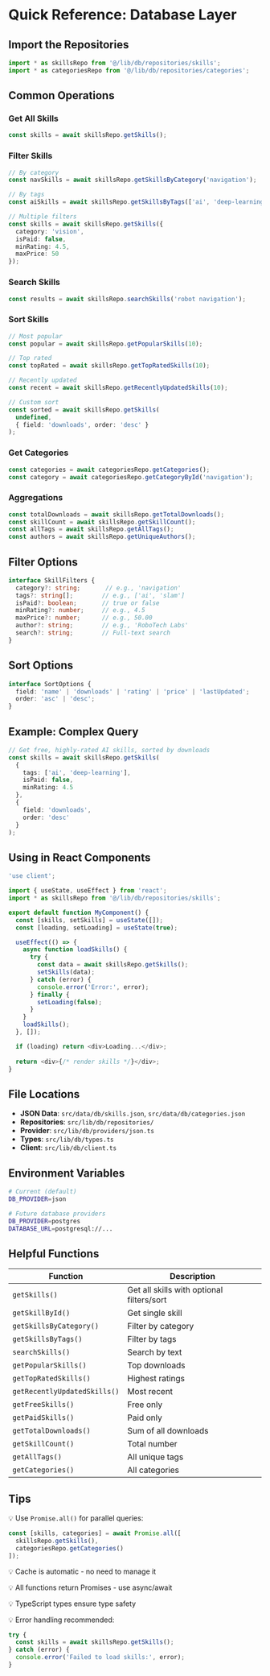 # Quick Reference: Database Layer

## Import the Repositories

```typescript
import * as skillsRepo from '@/lib/db/repositories/skills';
import * as categoriesRepo from '@/lib/db/repositories/categories';
```

## Common Operations

### Get All Skills
```typescript
const skills = await skillsRepo.getSkills();
```

### Filter Skills
```typescript
// By category
const navSkills = await skillsRepo.getSkillsByCategory('navigation');

// By tags
const aiSkills = await skillsRepo.getSkillsByTags(['ai', 'deep-learning']);

// Multiple filters
const skills = await skillsRepo.getSkills({
  category: 'vision',
  isPaid: false,
  minRating: 4.5,
  maxPrice: 50
});
```

### Search Skills
```typescript
const results = await skillsRepo.searchSkills('robot navigation');
```

### Sort Skills
```typescript
// Most popular
const popular = await skillsRepo.getPopularSkills(10);

// Top rated
const topRated = await skillsRepo.getTopRatedSkills(10);

// Recently updated
const recent = await skillsRepo.getRecentlyUpdatedSkills(10);

// Custom sort
const sorted = await skillsRepo.getSkills(
  undefined,
  { field: 'downloads', order: 'desc' }
);
```

### Get Categories
```typescript
const categories = await categoriesRepo.getCategories();
const category = await categoriesRepo.getCategoryById('navigation');
```

### Aggregations
```typescript
const totalDownloads = await skillsRepo.getTotalDownloads();
const skillCount = await skillsRepo.getSkillCount();
const allTags = await skillsRepo.getAllTags();
const authors = await skillsRepo.getUniqueAuthors();
```

## Filter Options

```typescript
interface SkillFilters {
  category?: string;       // e.g., 'navigation'
  tags?: string[];        // e.g., ['ai', 'slam']
  isPaid?: boolean;       // true or false
  minRating?: number;     // e.g., 4.5
  maxPrice?: number;      // e.g., 50.00
  author?: string;        // e.g., 'RoboTech Labs'
  search?: string;        // Full-text search
}
```

## Sort Options

```typescript
interface SortOptions {
  field: 'name' | 'downloads' | 'rating' | 'price' | 'lastUpdated';
  order: 'asc' | 'desc';
}
```

## Example: Complex Query

```typescript
// Get free, highly-rated AI skills, sorted by downloads
const skills = await skillsRepo.getSkills(
  {
    tags: ['ai', 'deep-learning'],
    isPaid: false,
    minRating: 4.5
  },
  {
    field: 'downloads',
    order: 'desc'
  }
);
```

## Using in React Components

```typescript
'use client';

import { useState, useEffect } from 'react';
import * as skillsRepo from '@/lib/db/repositories/skills';

export default function MyComponent() {
  const [skills, setSkills] = useState([]);
  const [loading, setLoading] = useState(true);

  useEffect(() => {
    async function loadSkills() {
      try {
        const data = await skillsRepo.getSkills();
        setSkills(data);
      } catch (error) {
        console.error('Error:', error);
      } finally {
        setLoading(false);
      }
    }
    loadSkills();
  }, []);

  if (loading) return <div>Loading...</div>;
  
  return <div>{/* render skills */}</div>;
}
```

## File Locations

- **JSON Data**: `src/data/db/skills.json`, `src/data/db/categories.json`
- **Repositories**: `src/lib/db/repositories/`
- **Provider**: `src/lib/db/providers/json.ts`
- **Types**: `src/lib/db/types.ts`
- **Client**: `src/lib/db/client.ts`

## Environment Variables

```bash
# Current (default)
DB_PROVIDER=json

# Future database providers
DB_PROVIDER=postgres
DATABASE_URL=postgresql://...
```

## Helpful Functions

| Function | Description |
|----------|-------------|
| `getSkills()` | Get all skills with optional filters/sort |
| `getSkillById()` | Get single skill |
| `getSkillsByCategory()` | Filter by category |
| `getSkillsByTags()` | Filter by tags |
| `searchSkills()` | Search by text |
| `getPopularSkills()` | Top downloads |
| `getTopRatedSkills()` | Highest ratings |
| `getRecentlyUpdatedSkills()` | Most recent |
| `getFreeSkills()` | Free only |
| `getPaidSkills()` | Paid only |
| `getTotalDownloads()` | Sum of all downloads |
| `getSkillCount()` | Total number |
| `getAllTags()` | All unique tags |
| `getCategories()` | All categories |

## Tips

💡 Use `Promise.all()` for parallel queries:
```typescript
const [skills, categories] = await Promise.all([
  skillsRepo.getSkills(),
  categoriesRepo.getCategories()
]);
```

💡 Cache is automatic - no need to manage it

💡 All functions return Promises - use async/await

💡 TypeScript types ensure type safety

💡 Error handling recommended:
```typescript
try {
  const skills = await skillsRepo.getSkills();
} catch (error) {
  console.error('Failed to load skills:', error);
}
```
